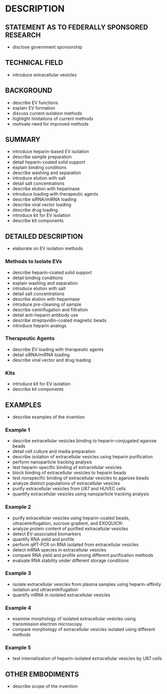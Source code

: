 # DESCRIPTION

## STATEMENT AS TO FEDERALLY SPONSORED RESEARCH

- disclose government sponsorship

## TECHNICAL FIELD

- introduce extracellular vesicles

## BACKGROUND

- describe EV functions
- explain EV formation
- discuss current isolation methods
- highlight limitations of current methods
- motivate need for improved methods

## SUMMARY

- introduce heparin-based EV isolation
- describe sample preparation
- detail heparin-coated solid support
- explain binding conditions
- describe washing and separation
- introduce elution with salt
- detail salt concentrations
- describe elution with heparinase
- introduce loading with therapeutic agents
- describe siRNA/miRNA loading
- describe viral vector loading
- describe drug loading
- introduce kit for EV isolation
- describe kit components

## DETAILED DESCRIPTION

- elaborate on EV isolation methods

### Methods to Isolate EVs

- describe heparin-coated solid support
- detail binding conditions
- explain washing and separation
- introduce elution with salt
- detail salt concentrations
- describe elution with heparinase
- introduce pre-cleaning of sample
- describe centrifugation and filtration
- detail anti-heparin antibody use
- describe streptavidin-coated magnetic beads
- introduce heparin analogs

### Therapeutic Agents

- describe EV loading with therapeutic agents
- detail siRNA/miRNA loading
- describe viral vector and drug loading

### Kits

- introduce kit for EV isolation
- describe kit components

## EXAMPLES

- describe examples of the invention

### Example 1

- describe extracellular vesicles binding to heparin-conjugated agarose beads
- detail cell culture and media preparation
- describe isolation of extracellular vesicles using heparin purification
- perform nanoparticle tracking analysis
- test heparin-specific binding of extracellular vesicles
- block binding of extracellular vesicles to heparin beads
- test nonspecific binding of extracellular vesicles to agarose beads
- analyze distinct populations of extracellular vesicles
- purify extracellular vesicles from U87 and HUVEC cells
- quantify extracellular vesicles using nanoparticle tracking analysis

### Example 2

- purify extracellular vesicles using heparin-coated beads, ultracentrifugation, sucrose gradient, and EXOQUICK-
- analyze protein content of purified extracellular vesicles
- detect EV-associated biomarkers
- quantify RNA yield and profile
- perform qRT-PCR on RNA isolated from extracellular vesicles
- detect mRNA species in extracellular vesicles
- compare RNA yield and profile among different purification methods
- evaluate RNA stability under different storage conditions

### Example 3

- isolate extracellular vesicles from plasma samples using heparin-affinity isolation and ultracentrifugation
- quantify mRNA in isolated extracellular vesicles

### Example 4

- examine morphology of isolated extracellular vesicles using transmission electron microscopy
- compare morphology of extracellular vesicles isolated using different methods

### Example 5

- test internalization of heparin-isolated extracellular vesicles by U87 cells

## OTHER EMBODIMENTS

- describe scope of the invention

